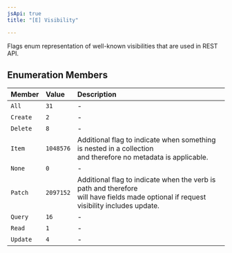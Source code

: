 ```yaml
---
jsApi: true
title: "[E] Visibility"

---
```

Flags enum representation of well-known visibilities that are used in
REST API.

## Enumeration Members

| Member | Value | Description |
| :------ | :------ | :------ |
| `All` | `31` | - |
| `Create` | `2` | - |
| `Delete` | `8` | - |
| `Item` | `1048576` | Additional flag to indicate when something is nested in a collection<br />and therefore no metadata is applicable. |
| `None` | `0` | - |
| `Patch` | `2097152` | Additional flag to indicate when the verb is path and therefore<br />will have fields made optional if request visibility includes update. |
| `Query` | `16` | - |
| `Read` | `1` | - |
| `Update` | `4` | - |
